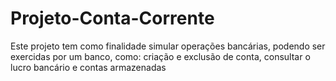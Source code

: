 # Projeto-Conta-Corrente
Este projeto tem como finalidade simular operações bancárias, podendo ser exercidas por um banco, como:  criação e exclusão de conta, consultar o lucro bancário e contas armazenadas
